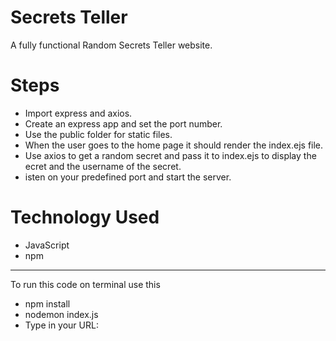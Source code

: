 # Secrets Teller
A fully functional Random Secrets Teller website.


# Steps  
- Import express and axios.
-  Create an express app and set the port number.
-  Use the public folder for static files.
-  When the user goes to the home page it should render the index.ejs file.
-  Use axios to get a random secret and pass it to index.ejs to display the ecret and the username of the secret.
-  isten on your predefined port and start the server.
   
   
   

# Technology Used
- JavaScript
- npm
  
---
To run this code on terminal use this
- npm install
- nodemon index.js
- Type in your URL: 
